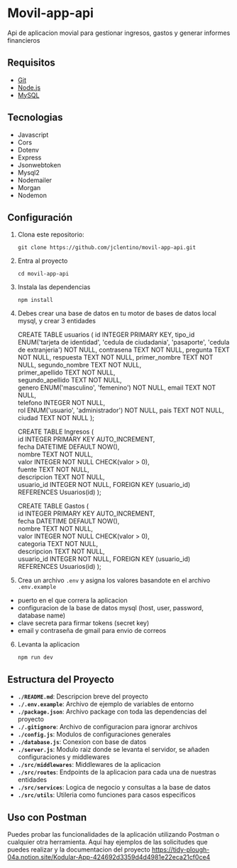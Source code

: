 # Movil-app-api

Api de aplicacion movial para gestionar ingresos, gastos y generar informes financieros

## Requisitos

- [Git](https://git-scm.com/)
- [Node.js](https://nodejs.org/)
- [MySQL](https://www.mysql.com/)


## Tecnologias 
- Javascript
- Cors 
- Dotenv
- Express
- Jsonwebtoken
- Mysql2
- Nodemailer
- Morgan 
- Nodemon

## Configuración

1. Clona este repositorio:

    ```
    git clone https://github.com/jclentino/movil-app-api.git
    ```

2. Entra al proyecto 
    
    ```
    cd movil-app-api
    ```

3. Instala las dependencias 

    ```
    npm install
    ```

4. Debes crear una base de datos en tu motor de bases de datos local mysql, y crear 3 entidades

    CREATE TABLE usuarios (
        id INTEGER PRIMARY KEY,
        tipo_id ENUM('tarjeta de identidad', 'cedula de ciudadania', 'pasaporte', 'cedula de extranjeria') NOT NULL,
        contrasena TEXT NOT NULL,
        pregunta TEXT NOT NULL,
        respuesta TEXT NOT NULL,
        primer_nombre TEXT NOT NULL,
        segundo_nombre TEXT NOT NULL,   
        primer_apellido TEXT NOT NULL,   
        segundo_apellido TEXT NOT NULL,   
        genero ENUM('masculino', 'femenino') NOT NULL,
        email TEXT NOT NULL,   
        telefono INTEGER NOT NULL,   
        rol ENUM('usuario', 'administrador') NOT NULL,
        pais TEXT NOT NULL,
        ciudad TEXT NOT NULL
    );

    CREATE TABLE Ingresos (    
        id INTEGER PRIMARY KEY AUTO_INCREMENT,     
        fecha DATETIME  DEFAULT NOW(),     
        nombre TEXT NOT NULL,     
        valor INTEGER NOT NULL CHECK(valor > 0),     
        fuente TEXT NOT NULL,     
        descripcion TEXT NOT NULL,     
        usuario_id INTEGER NOT NULL, 
        FOREIGN KEY (usuario_id) REFERENCES Usuarios(id)
    );

    CREATE TABLE Gastos (     
        id INTEGER PRIMARY KEY AUTO_INCREMENT,     
        fecha DATETIME DEFAULT NOW(),     
        nombre TEXT NOT NULL,     
        valor INTEGER NOT NULL CHECK(valor > 0),     
        categoria TEXT NOT NULL,     
        descripcion TEXT NOT NULL,     
        usuario_id INTEGER NOT NULL, 
        FOREIGN KEY (usuario_id) REFERENCES Usuarios(id)
    );


5. Crea un archivo ```.env``` y asigna los valores basandote en el archivo  ```.env.example ```
- puerto en el que correra la aplicacion
- configuracion de la base de datos mysql (host, user, password, database name)
- clave secreta para firmar tokens (secret key)
- email y contraseña de gmail para envio de correos 


6. Levanta la aplicacion 

    ```
    npm run dev 
    ```

## Estructura del Proyecto
  
- **`./README.md`**: Descripcion breve del proyecto  
- **`./.env.example`**: Archivo de ejemplo de variables de entorno 
- **`./package.json`**: Archivo package con toda las dependencias del proyecto 
- **`./.gitignore`**: Archivo de configuracion para ignorar archivos 
- **`./config.js`**: Modulos de configuraciones generales   
- **`./database.js`**: Conexion con base de datos 
- **`./server.js`**: Modulo raiz donde se levanta el servidor, se añaden configuraciones y middlewares 
- **`./src/middlewares`**: Middlewares de la aplicacion    
- **`./src/routes`**: Endpoints de la aplicacion para cada una de nuestras entidades      
- **`./src/services`**: Logica de negocio y consultas a la base de datos        
- **`./src/utils`**: Utileria como funciones para casos especificos   

## Uso con Postman

Puedes probar las funcionalidades de la aplicación utilizando Postman o cualquier otra herramienta. Aquí hay ejemplos de las solicitudes que puedes realizar y la documentacion del proyecto
    https://tidy-plough-04a.notion.site/Kodular-App-424692d3359d4d4981e22eca21cf0ce4
